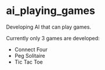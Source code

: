 # ai_playing_games
Developing AI that can play games.

Currently only 3 games are developed:
 - Connect Four
 - Peg Solitaire
 - Tic Tac Toe
